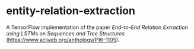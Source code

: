 # entity-relation-extraction
A TensorFlow implementation of the paper _End-to-End Relation Extraction using LSTMs on Sequences and Tree Structures_ (https://www.aclweb.org/anthology/P16-1105). 
